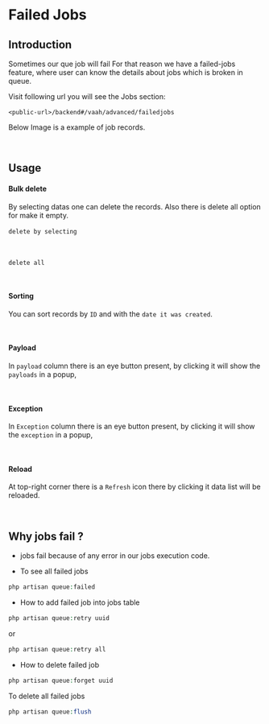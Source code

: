 # Failed Jobs

## Introduction

Sometimes our que job will fail For that reason we have a failed-jobs feature, where user can know the details about jobs which is broken in queue.

Visit following url you will see the Jobs section:

```http request
<public-url>/backend#/vaah/advanced/failedjobs
```

Below Image is a example of job records.

<img :src="/images/failedjobs-1.png">

## Usage

#### Bulk delete

By selecting datas one can delete the records. Also there is delete all option for make it empty.

```delete by selecting```

<img :src="/images/failedjobs-2.png">

```delete all```

<img :src="/images/failedjobs-3.png">

#### Sorting
You can sort records by `ID` and with the `date it was created`.

<img :src="/images/failedjobs-4.png">

#### Payload
In `payload` column there is an eye button present, by clicking it will show the `payloads` in a popup,

<img :src="/images/failedjobs-5.png">

#### Exception
In `Exception` column there is an eye button present, by clicking it will show the `exception` in a popup,

<img :src="/images/failedjobs-6.png">

#### Reload
At top-right corner there is a `Refresh` icon there by clicking it data list will be reloaded.

<img :src="/images/failedjobs-7.png">

## Why jobs fail ?

- jobs fail because of any error in our jobs execution code.

- To see all failed jobs
```php
php artisan queue:failed
```
- How to add failed job into jobs table
```php
php artisan queue:retry uuid
``` 
or 
```php
php artisan queue:retry all
```
- How to delete failed job 
```php
php artisan queue:forget uuid
```
To delete all failed jobs 
```php
php artisan queue:flush
```
